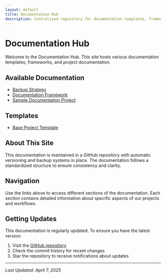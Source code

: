 ```yaml
---
layout: default
title: Documentation Hub
description: Centralized repository for documentation templates, frameworks, and project documentation
---
```


# Documentation Hub

Welcome to the Documentation Hub. This site hosts various documentation templates, frameworks, and project documentation.

## Available Documentation

- [Backup Strategy](/documentation-projects/docs/backup-strategy/)
- [Documentation Framework](/documentation-projects/Documentation-Framework.html)
- [Sample Documentation Project](/documentation-projects/Sample-Documentation-Project/)

## Templates

- [Base Project Template](/documentation-projects/templates/Base-Project-Template.html)

## About This Site

This documentation is maintained in a GitHub repository with automatic versioning and backup systems in place. The documentation follows a standardized structure to ensure consistency and clarity.

## Navigation

Use the links above to access different sections of the documentation. Each section contains detailed information about specific aspects of our projects and workflows.

## Getting Updates

This documentation is regularly updated. To ensure you have the latest version:

1. Visit the [GitHub repository](https://github.com/Raytogether/documentation-projects)
2. Check the commit history for recent changes
3. Star the repository to receive notifications about updates

---

*Last Updated: April 7, 2025*
